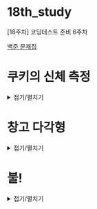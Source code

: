 # 18th_study
[18주차] 코딩테스트 준비 6주차


[백준 문제집](https://www.acmicpc.net/workbook/view/15943)

# 쿠키의 신체 측정

<details>
<summary>접기/펼치기</summary>
<div markdown="1">

## [동우](./%EC%BF%A0%ED%82%A4%EC%9D%98%20%EC%8B%A0%EC%B2%B4%20%EC%B8%A1%EC%A0%95/%EB%8F%99%EC%9A%B0.py)
```py
```

## [민웅](./%EC%BF%A0%ED%82%A4%EC%9D%98%20%EC%8B%A0%EC%B2%B4%20%EC%B8%A1%EC%A0%95/%EB%AF%BC%EC%9B%85.py)
```py
```

## [서희](./%EC%BF%A0%ED%82%A4%EC%9D%98%20%EC%8B%A0%EC%B2%B4%20%EC%B8%A1%EC%A0%95/%EC%84%9C%ED%9D%AC.py)
```py
```

## [성구](./%EC%BF%A0%ED%82%A4%EC%9D%98%20%EC%8B%A0%EC%B2%B4%20%EC%B8%A1%EC%A0%95/%EC%84%B1%EA%B5%AC.py)
```py
# 20125 쿠키의 신체 측정
import sys
input = sys.stdin.readline

N = int(input())
plate = [input().strip() for _ in range(N)]

# 심장
def searchHeart():
    for i in range(N):
        for j in range(N):
            if plate[i][j] == "*":
                return i+1, j

def length_of(heart):
    y, x = heart
    length = [0, 0, 0, 0, 0]
    # 왼쪽 팔    
    for i in range(x+1):
        if plate[y][i] == "*":
            length[0] = x - i 
            break
    # 오른쪽 팔
    for i in range(N-1, x,-1):
        if plate[y][i] == "*":
            length[1] = i - x
            break
    # 허리
    for i in range(1,N):
        if plate[y+i][x] == "_":
            break
        else:
            length[2] += 1
    # 왼쪽 다리
    for i in range(1,N):
        if y+length[2]+i>=N or plate[y+length[2]+i][x-1] == "_":
            break
        else:
            length[3] += 1
    # 오른쪽 다리
    for i in range(1,N):
        if y+length[2]+i>=N or plate[y+length[2]+i][x+1] == "_":
            break
        else:
            length[4] += 1
    return length
heart = searchHeart()
print(heart[0] +1, heart[1]+1)
print(*length_of(heart))
```

## [혜진](./%EC%BF%A0%ED%82%A4%EC%9D%98%20%EC%8B%A0%EC%B2%B4%20%EC%B8%A1%EC%A0%95/%ED%98%9C%EC%A7%84.py)
```py
```

</div>
</details>

# 창고 다각형

<details>
<summary>접기/펼치기</summary>
<div markdown="1">

## [동우](./%EC%B0%BD%EA%B3%A0%20%EB%8B%A4%EA%B0%81%ED%98%95/%EB%8F%99%EC%9A%B0.py)
```py
```

## [민웅](./%EC%B0%BD%EA%B3%A0%20%EB%8B%A4%EA%B0%81%ED%98%95/%EB%AF%BC%EC%9B%85.py)
```py
```

## [서희](./%EC%B0%BD%EA%B3%A0%20%EB%8B%A4%EA%B0%81%ED%98%95/%EC%84%9C%ED%9D%AC.py)
```py
```

## [성구](./%EC%B0%BD%EA%B3%A0%20%EB%8B%A4%EA%B0%81%ED%98%95/%EC%84%B1%EA%B5%AC.py)
```py
# 2304 창고 다각형
import sys
import heapq
input = sys.stdin.readline

# 입력
N = int(input())
# 최대힙
storage = []
for _ in range(N):
    l, h = map(int, input().strip().split())
    heapq.heappush(storage,(-h, [l,h]))

# 기준이 되는 최대값 빼오기 위치, 길이
_, [Dlocation, Dheight] = heapq.heappop(storage)
# 최초 넓이(최대값의 길이에서 시작)
dimension = Dheight
# 왼쪽과 오른쪽을 나눔
left = Dlocation
right = Dlocation+1
# 최대값을 제외한 N-1번 반복
for _ in range(N-1):
    # 하나씩 빼오기(최대값순으로)
    _, [location, height] = heapq.heappop(storage)
    # 왼쪽에 있으면 넓이 구해서 더하기
    if location < left:
        dimension += (left - location) * height
        # 기준 초기화
        left = location
    # 오른쪽에 있으면 넓이 해서 더하기
    elif location >= right:
        dimension += (location+1 - right) * height
        # 기준 초기화
        right = location + 1
    # 그 외의 경우의 수는 넘어가기
# 결론 출력
print(dimension)
```

## [혜진](./%EC%B0%BD%EA%B3%A0%20%EB%8B%A4%EA%B0%81%ED%98%95/%ED%98%9C%EC%A7%84.py)
```py
```

</div>
</details>

# 불!

<details>
<summary>접기/펼치기</summary>
<div markdown="1">

## [동우](./%EB%B6%88!/%EB%8F%99%EC%9A%B0.py)
```py
```

## [민웅](./%EB%B6%88!/%EB%AF%BC%EC%9B%85.py)
```py
```

## [서희](./%EB%B6%88!/%EC%84%9C%ED%9D%AC.py)
```py
```

## [성구](./%EB%B6%88!/%EC%84%B1%EA%B5%AC.py)
```py
```

## [혜진](./%EB%B6%88!/%ED%98%9C%EC%A7%84.py)
```py
```

</div>
</details>